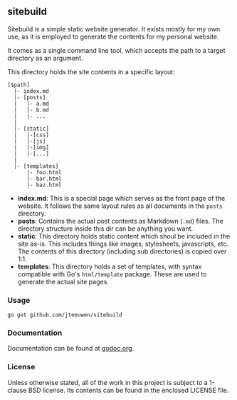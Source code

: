 ## sitebuild

Sitebuild is a simple static website generator.
It exists mostly for my own use, as it is employed to generate
the contents for my personal website.

It comes as a single command line tool, which accepts
the path to a target directory as an argument.

This directory holds the site contents in a specific layout:

    [$path]
      |- index.md
      |- [posts]
      |   |- a.md
      |   |- b.md
      |   |- ...
      |
      |- [static]
      |   |-[css]
      |   |-[js]
      |   |-[img]
      |   |-[...]
      |
      |- [templates]
          |- foo.html
          |- bar.html
          |- baz.html

* **index.md**: This is a special page which serves as the front page
  of the website. It follows the same layout rules as all documents in
  the `posts` directory.
* **posts**: Contains the actual post contents as Markdown (`.md`) files.
  The directory structure inside this dir can be anything you want.
* **static**: This directory holds static content which shoul be included
  in the site as-is. This includes things like images, stylesheets,
  javascripts, etc. The contents of this directory (including sub directories)
  is copied over 1:1.
* **templates**: This directory holds a set of templates, with syntax compatible
  with Go's `html/template` package. These are used to generate the actual
  site pages.


### Usage

    go get github.com/jteeuwen/sitebuild


### Documentation

Documentation can be found at [godoc.org](http://godoc.org/github.com/jteeuwen/sitebuild).


### License

Unless otherwise stated, all of the work in this project is subject to a
1-clause BSD license. Its contents can be found in the enclosed LICENSE file.

